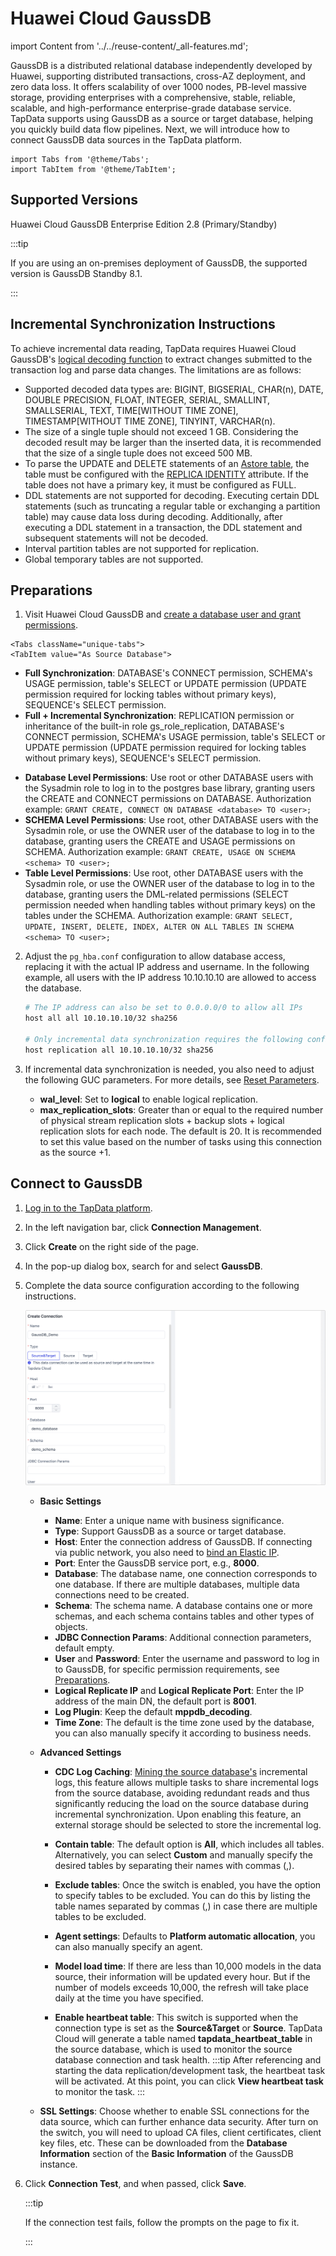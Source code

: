 # Huawei Cloud GaussDB

import Content from '../../reuse-content/_all-features.md';

<Content />

GaussDB is a distributed relational database independently developed by Huawei, supporting distributed transactions, cross-AZ deployment, and zero data loss. It offers scalability of over 1000 nodes, PB-level massive storage, providing enterprises with a comprehensive, stable, reliable, scalable, and high-performance enterprise-grade database service. TapData supports using GaussDB as a source or target database, helping you quickly build data flow pipelines. Next, we will introduce how to connect GaussDB data sources in the TapData platform.

```mdx-code-block
import Tabs from '@theme/Tabs';
import TabItem from '@theme/TabItem';
```

## Supported Versions

Huawei Cloud GaussDB Enterprise Edition 2.8 (Primary/Standby)

:::tip

If you are using an on-premises deployment of GaussDB, the supported version is GaussDB Standby 8.1.

:::

## Incremental Synchronization Instructions

To achieve incremental data reading, TapData requires Huawei Cloud GaussDB's [logical decoding function](https://support.huaweicloud.com/intl/en-us/centralized-devg-v2-gaussdb/devg_03_1324.html) to extract changes submitted to the transaction log and parse data changes. The limitations are as follows:

- Supported decoded data types are: BIGINT, BIGSERIAL, CHAR(n), DATE, DOUBLE PRECISION, FLOAT, INTEGER, SERIAL, SMALLINT, SMALLSERIAL, TEXT, TIME[WITHOUT TIME ZONE], TIMESTAMP[WITHOUT TIME ZONE], TINYINT, VARCHAR(n).
- The size of a single tuple should not exceed 1 GB. Considering the decoded result may be larger than the inserted data, it is recommended that the size of a single tuple does not exceed 500 MB.
- To parse the UPDATE and DELETE statements of an [Astore table](https://support.huaweicloud.com/intl/en-us/fg-gaussdb-cent/gaussdb-48-0126.html), the table must be configured with the [REPLICA IDENTITY](https://support.huaweicloud.com/intl/en-us/centralized-devg-v2-gaussdb/devg_03_0520.html#ZH-CN_TOPIC_0000001496777341__li0149195395816) attribute. If the table does not have a primary key, it must be configured as FULL.
- DDL statements are not supported for decoding. Executing certain DDL statements (such as truncating a regular table or exchanging a partition table) may cause data loss during decoding. Additionally, after executing a DDL statement in a transaction, the DDL statement and subsequent statements will not be decoded.
- Interval partition tables are not supported for replication.
- Global temporary tables are not supported.

## Preparations

1. Visit Huawei Cloud GaussDB and [create a database user and grant permissions](https://support.huaweicloud.com/intl/en-us/distributed-devg-v8-gaussdb/gaussdb-12-0022.html).

```mdx-code-block
<Tabs className="unique-tabs">
<TabItem value="As Source Database">
```

* **Full Synchronization**: DATABASE's CONNECT permission, SCHEMA's USAGE permission, table's SELECT or UPDATE permission (UPDATE permission required for locking tables without primary keys), SEQUENCE's SELECT permission.
* **Full + Incremental Synchronization**: REPLICATION permission or inheritance of the built-in role gs_role_replication, DATABASE's CONNECT permission, SCHEMA's USAGE permission, table's SELECT or UPDATE permission (UPDATE permission required for locking tables without primary keys), SEQUENCE's SELECT permission.

</TabItem>

<TabItem value="As Target Database">

- **Database Level Permissions**: Use root or other DATABASE users with the Sysadmin role to log in to the postgres base library, granting users the CREATE and CONNECT permissions on DATABASE. Authorization example: `GRANT CREATE, CONNECT ON DATABASE <database> TO <user>;`
- **SCHEMA Level Permissions**: Use root, other DATABASE users with the Sysadmin role, or use the OWNER user of the database to log in to the database, granting users the CREATE and USAGE permissions on SCHEMA. Authorization example: `GRANT CREATE, USAGE ON SCHEMA <schema> TO <user>;`
- **Table Level Permissions**: Use root, other DATABASE users with the Sysadmin role, or use the OWNER user of the database to log in to the database, granting users the DML-related permissions (SELECT permission needed when handling tables without primary keys) on the tables under the SCHEMA. Authorization example: `GRANT SELECT, UPDATE, INSERT, DELETE, INDEX, ALTER ON ALL TABLES IN SCHEMA <schema> TO <user>;`

</TabItem>
</Tabs>

2. Adjust the `pg_hba.conf` configuration to allow database access, replacing it with the actual IP address and username. In the following example, all users with the IP address 10.10.10.10 are allowed to access the database.

   ```bash
   # The IP address can also be set to 0.0.0.0/0 to allow all IPs
   host all all 10.10.10.10/32 sha256
   
   # Only incremental data synchronization requires the following configuration
   host replication all 10.10.10.10/32 sha256
   ```

3. If incremental data synchronization is needed, you also need to adjust the following GUC parameters. For more details, see [Reset Parameters](https://support.huaweicloud.com/intl/en-us/centralized-devg-v2-gaussdb/devg_03_0355.html).

   * **wal_level**: Set to **logical** to enable logical replication.
   * **max_replication_slots**: Greater than or equal to the required number of physical stream replication slots + backup slots + logical replication slots for each node. The default is 20. It is recommended to set this value based on the number of tasks using this connection as the source +1.
   
   

## Connect to GaussDB

1. [Log in to the TapData platform](../../user-guide/log-in.md).

2. In the left navigation bar, click **Connection Management**.

3. Click **Create** on the right side of the page.

4. In the pop-up dialog box, search for and select **GaussDB**.

5. Complete the data source configuration according to the following instructions.

   ![GaussDB](../../images/gaussdb_connection_setting.png)

   * **Basic Settings**

     * **Name**: Enter a unique name with business significance.
     * **Type**: Support GaussDB as a source or target database.
     * **Host**: Enter the connection address of GaussDB. If connecting via public network, you also need to [bind an Elastic IP](https://support.huaweicloud.com/intl/en-us/usermanual-gaussdb/gaussdb_01_160.html).
     * **Port**: Enter the GaussDB service port, e.g., **8000**.
     * **Database**: The database name, one connection corresponds to one database. If there are multiple databases, multiple data connections need to be created.
     * **Schema**: The schema name. A database contains one or more schemas, and each schema contains tables and other types of objects.
     * **JDBC Connection Params**: Additional connection parameters, default empty.
     * **User** and **Password**: Enter the username and password to log in to GaussDB, for specific permission requirements, see [Preparations](#prerequisites).
     * **Logical Replicate IP** and **Logical Replicate Port**: Enter the IP address of the main DN, the default port is **8001**.
     * **Log Plugin**: Keep the default **mppdb_decoding**.
     * **Time Zone**: The default is the time zone used by the database, you can also manually specify it according to business needs.
   
   * **Advanced Settings**
   
     * **CDC Log Caching**: [Mining the source database's](../../operational-data-hub/advanced/share-mining.md) incremental logs, this feature allows multiple tasks to share incremental logs from the source database, avoiding redundant reads and thus significantly reducing the load on the source database during incremental synchronization. Upon enabling this feature, an external storage should be selected to store the incremental log.
   
     * **Contain table**: The default option is **All**, which includes all tables. Alternatively, you can select **Custom** and manually specify the desired tables by separating their names with commas (,).
   
     * **Exclude tables**: Once the switch is enabled, you have the option to specify tables to be excluded. You can do this by listing the table names separated by commas (,) in case there are multiple tables to be excluded.
   
     * **Agent settings**: Defaults to **Platform automatic allocation**, you can also manually specify an agent.
     * **Model load time**: If there are less than 10,000 models in the data source, their information will be updated every hour. But if the number of models exceeds 10,000, the refresh will take place daily at the time you have specified.
     
     * **Enable heartbeat table**: This switch is supported when the connection type is set as the **Source&Target** or **Source**. TapData Cloud will generate a table named **tapdata_heartbeat_table** in the source database, which is used to monitor the source database connection and task health.
       :::tip
       After referencing and starting the data replication/development task, the heartbeat task will be activated. At this point, you can click **View heartbeat task** to monitor the task.
       :::
       
     
   * **SSL Settings**: Choose whether to enable SSL connections for the data source, which can further enhance data security. After turn on the switch, you will need to upload CA files, client certificates, client key files, etc. These can be downloaded from the **Database Information** section of the **Basic Information** of the GaussDB instance.

6. Click **Connection Test**, and when passed, click **Save**.

   :::tip

   If the connection test fails, follow the prompts on the page to fix it.

   :::
